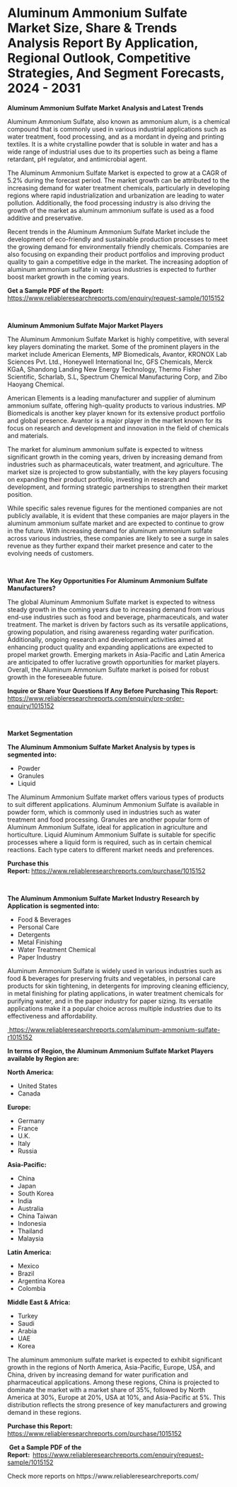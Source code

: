 <p><h1>Aluminum Ammonium Sulfate Market Size, Share & Trends Analysis Report By Application, Regional Outlook, Competitive Strategies, And Segment Forecasts, 2024 - 2031</h1></p><p><strong>Aluminum Ammonium Sulfate Market Analysis and Latest Trends</strong></p>
<p><p>Aluminum Ammonium Sulfate, also known as ammonium alum, is a chemical compound that is commonly used in various industrial applications such as water treatment, food processing, and as a mordant in dyeing and printing textiles. It is a white crystalline powder that is soluble in water and has a wide range of industrial uses due to its properties such as being a flame retardant, pH regulator, and antimicrobial agent.</p><p>The Aluminum Ammonium Sulfate Market is expected to grow at a CAGR of 5.2% during the forecast period. The market growth can be attributed to the increasing demand for water treatment chemicals, particularly in developing regions where rapid industrialization and urbanization are leading to water pollution. Additionally, the food processing industry is also driving the growth of the market as aluminum ammonium sulfate is used as a food additive and preservative.</p><p>Recent trends in the Aluminum Ammonium Sulfate Market include the development of eco-friendly and sustainable production processes to meet the growing demand for environmentally friendly chemicals. Companies are also focusing on expanding their product portfolios and improving product quality to gain a competitive edge in the market. The increasing adoption of aluminum ammonium sulfate in various industries is expected to further boost market growth in the coming years.</p></p>
<p><strong>Get a Sample PDF of the Report:&nbsp;</strong> <a href="https://www.reliableresearchreports.com/enquiry/request-sample/1015152">https://www.reliableresearchreports.com/enquiry/request-sample/1015152</a></p>
<p>&nbsp;</p>
<p><strong>Aluminum Ammonium Sulfate Major Market Players</strong></p>
<p><p>The Aluminum Ammonium Sulfate Market is highly competitive, with several key players dominating the market. Some of the prominent players in the market include American Elements, MP Biomedicals, Avantor, KRONOX Lab Sciences Pvt. Ltd., Honeywell International Inc, GFS Chemicals, Merck KGaA, Shandong Landing New Energy Technology, Thermo Fisher Scientific, Scharlab, S.L, Spectrum Chemical Manufacturing Corp, and Zibo Haoyang Chemical.</p><p>American Elements is a leading manufacturer and supplier of aluminum ammonium sulfate, offering high-quality products to various industries. MP Biomedicals is another key player known for its extensive product portfolio and global presence. Avantor is a major player in the market known for its focus on research and development and innovation in the field of chemicals and materials.</p><p>The market for aluminum ammonium sulfate is expected to witness significant growth in the coming years, driven by increasing demand from industries such as pharmaceuticals, water treatment, and agriculture. The market size is projected to grow substantially, with the key players focusing on expanding their product portfolio, investing in research and development, and forming strategic partnerships to strengthen their market position.</p><p>While specific sales revenue figures for the mentioned companies are not publicly available, it is evident that these companies are major players in the aluminum ammonium sulfate market and are expected to continue to grow in the future. With increasing demand for aluminum ammonium sulfate across various industries, these companies are likely to see a surge in sales revenue as they further expand their market presence and cater to the evolving needs of customers.</p></p>
<p>&nbsp;</p>
<p><strong>What Are The Key Opportunities For Aluminum Ammonium Sulfate Manufacturers?</strong></p>
<p><p>The global Aluminum Ammonium Sulfate market is expected to witness steady growth in the coming years due to increasing demand from various end-use industries such as food and beverage, pharmaceuticals, and water treatment. The market is driven by factors such as its versatile applications, growing population, and rising awareness regarding water purification. Additionally, ongoing research and development activities aimed at enhancing product quality and expanding applications are expected to propel market growth. Emerging markets in Asia-Pacific and Latin America are anticipated to offer lucrative growth opportunities for market players. Overall, the Aluminum Ammonium Sulfate market is poised for robust growth in the foreseeable future.</p></p>
<p><strong>Inquire or Share Your Questions If Any Before Purchasing This Report:</strong> <a href="https://www.reliableresearchreports.com/enquiry/pre-order-enquiry/1015152">https://www.reliableresearchreports.com/enquiry/pre-order-enquiry/1015152</a></p>
<p>&nbsp;</p>
<p><strong>Market Segmentation</strong></p>
<p><strong>The Aluminum Ammonium Sulfate Market Analysis by types is segmented into:</strong></p>
<p><ul><li>Powder</li><li>Granules</li><li>Liquid</li></ul></p>
<p><p>The Aluminum Ammonium Sulfate market offers various types of products to suit different applications. Aluminum Ammonium Sulfate is available in powder form, which is commonly used in industries such as water treatment and food processing. Granules are another popular form of Aluminum Ammonium Sulfate, ideal for application in agriculture and horticulture. Liquid Aluminum Ammonium Sulfate is suitable for specific processes where a liquid form is required, such as in certain chemical reactions. Each type caters to different market needs and preferences.</p></p>
<p><strong>Purchase this Report:&nbsp;</strong><a href="https://www.reliableresearchreports.com/purchase/1015152">https://www.reliableresearchreports.com/purchase/1015152</a></p>
<p>&nbsp;</p>
<p><strong>The Aluminum Ammonium Sulfate Market Industry Research by Application is segmented into:</strong></p>
<p><ul><li>Food & Beverages</li><li>Personal Care</li><li>Detergents</li><li>Metal Finishing</li><li>Water Treatment Chemical</li><li>Paper Industry</li></ul></p>
<p><p>Aluminum Ammonium Sulfate is widely used in various industries such as food & beverages for preserving fruits and vegetables, in personal care products for skin tightening, in detergents for improving cleaning efficiency, in metal finishing for plating applications, in water treatment chemicals for purifying water, and in the paper industry for paper sizing. Its versatile applications make it a popular choice across multiple industries due to its effectiveness and affordability.</p></p>
<p><a href="https://www.reliableresearchreports.com/aluminum-ammonium-sulfate-r1015152">&nbsp;https://www.reliableresearchreports.com/aluminum-ammonium-sulfate-r1015152</a></p>
<p><strong>In terms of Region, the Aluminum Ammonium Sulfate Market Players available by Region are:</strong></p>
<p>
    <p> <strong> North America: </strong>
        <ul>
            <li>United States</li>
            <li>Canada</li>
        </ul>
        </p> 
    <p> <strong> Europe: </strong>
        <ul>
            <li>Germany</li>
            <li>France</li>
            <li>U.K.</li>
            <li>Italy</li>
            <li>Russia</li>
        </ul>
        </p> 
    <p> <strong> Asia-Pacific: </strong>
        <ul>
            <li>China</li>
            <li>Japan</li>
            <li>South Korea</li>
            <li>India</li>
            <li>Australia</li>
            <li>China Taiwan</li>
            <li>Indonesia</li>
            <li>Thailand</li>
            <li>Malaysia</li>
        </ul>
        </p> 
    <p> <strong> Latin America: </strong>
        <ul>
            <li>Mexico</li>
            <li>Brazil</li>
            <li>Argentina Korea</li>
            <li>Colombia</li>
        </ul>
        </p> 
    <p> <strong> Middle East & Africa: </strong>
        <ul>
            <li>Turkey</li>
            <li>Saudi</li>
            <li>Arabia</li>
            <li>UAE</li>
            <li>Korea</li>
        </ul>
    </p>
    </p>
<p><p>The aluminum ammonium sulfate market is expected to exhibit significant growth in the regions of North America, Asia-Pacific, Europe, USA, and China, driven by increasing demand for water purification and pharmaceutical applications. Among these regions, China is projected to dominate the market with a market share of 35%, followed by North America at 30%, Europe at 20%, USA at 10%, and Asia-Pacific at 5%. This distribution reflects the strong presence of key manufacturers and growing demand in these regions.</p></p>
<p><strong>Purchase this Report: </strong><a href="https://www.reliableresearchreports.com/purchase/1015152">https://www.reliableresearchreports.com/purchase/1015152</a></p>
<p>&nbsp;<strong>Get a Sample PDF of the Report:&nbsp;&nbsp;</strong><a href="https://www.reliableresearchreports.com/enquiry/request-sample/1015152">https://www.reliableresearchreports.com/enquiry/request-sample/1015152</a></p>
<p><strong></strong></p>
<p>Check more reports on https://www.reliableresearchreports.com/</p>